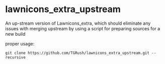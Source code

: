 # lawnicons_extra_upstream
An up-stream version of Lawnicons_extra, which should eliminate any issues with merging upstream by using a script for preparing sources for a new build

proper usage:

```
git clone https://github.com/TGRush/lawnicons_extra_upstream.git --recursive
```
